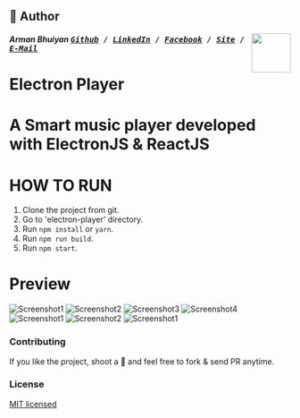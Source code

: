 ## 📝 Author
[<img src="https://media.licdn.com/dms/image/C5103AQE3SdZqmIyW0A/profile-displayphoto-shrink_200_200/0?e=1533168000&v=beta&t=reTZbwaCbB9R9V47Q9XiBGgGpY6_dS0KSK_gA8WsVCc" align="right" height="70" width="70">](http://armanbhuiyan.com)

##### Arman Bhuiyan <kbd>[Github](https://github.com/arman37) / [LinkedIn](https://www.linkedin.com/in/arman-bhuiyan) / [Facebook](https://www.facebook.com/arman.it37) / [Site](http://armanbhuiyan.com) /  [E-Mail](mailto:arman.it37@gmail.com)</kbd>

# Electron Player

A Smart music player developed with ElectronJS & ReactJS
==================================

HOW TO RUN
========
1. Clone the project from git.
2. Go to 'electron-player' directory.
3. Run `npm install` or `yarn`.
4. Run `npm run build`.
5. Run `npm start`.


Preview
========
![Screenshot1](/screenshots/screenshot1.png)
![Screenshot2](/screenshots/screenshot2.png)
![Screenshot3](/screenshots/screenshot3.png)
![Screenshot4](/screenshots/screenshot4.png)
![Screenshot1](/screenshots/screenshot5.png)
![Screenshot2](/screenshots/screenshot6.png)
![Screenshot1](/screenshots/screenshot7.png)

### Contributing
If you like the project, shoot a :star2: and feel free to fork & send PR anytime.

### License

[MIT licensed](./LICENSE)
